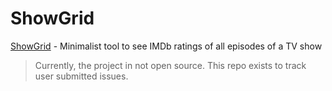 # ShowGrid

[ShowGrid](https://theshowgrid.com) - Minimalist tool to see IMDb ratings of all episodes of a TV show

> Currently, the project in not open source. This repo exists to track user submitted issues.
